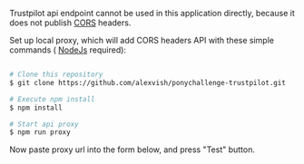 Trustpilot api endpoint cannot be used in this application directly, 
because it does not publish [CORS](https://en.wikipedia.org/wiki/Cross-origin_resource_sharing) headers.

Set up local proxy, which will add CORS headers API with these simple commands ( [NodeJs](https://nodejs.org/) required):
```sh

# Clone this repository
$ git clone https://github.com/alexvish/ponychallenge-trustpilot.git

# Execute npm install
$ npm install

# Start api proxy
$ npm run proxy

```

Now paste proxy url into the form below, and press "Test" button.